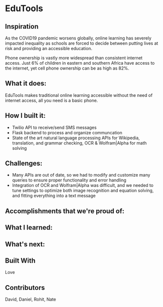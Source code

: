 # EduTools
## Inspiration
As the COVID19 pandemic worsens globally, online learning has severely impacted inequality as schools are forced to decide between putting lives at risk and providing an accessible education. 

Phone ownership is vastly more widespread than consistent internet access. Just 6% of children in eastern and southern Africa have access to the internet, yet cell phone ownership can be as high as 82%.

## What it does:
EduTools makes traditional online learning accessible without the need of internet access, all you need is a basic phone. 

## How I built it:
- Twilio API to receive/send SMS messages
- Flask backend to process and organize communcation
- State of the art natural language processing APIs for Wikipedia, translation, and grammar checking, OCR & Wolfram|Alpha for math solving

## Challenges:
- Many APIs are out of date, so we had to modify and customize many queries to ensure proper functionality and error handling
- Integration of OCR and Wolfram|Alpha was difficult, and we needed to tune settings to optimize both image recognition and equation solving, and fitting everything into a text message

## Accomplishments that we're proud of:

## What I learned:

## What's next:

## Built With
Love

## Contributors
David, Daniel, Rohit, Nate 